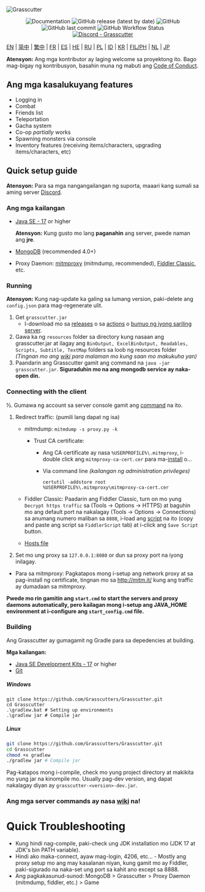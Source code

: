 ![Grasscutter](https://socialify.git.ci/Grasscutters/Grasscutter/image?description=1&forks=1&issues=1&language=1&logo=https%3A%2F%2Fs2.loli.net%2F2022%2F04%2F25%2FxOiJn7lCdcT5Mw1.png&name=1&owner=1&pulls=1&stargazers=1&theme=Light)
<div align="center"><img alt="Documentation" src="https://img.shields.io/badge/Wiki-Grasscutter-blue?style=for-the-badge&link=https://github.com/Grasscutters/Grasscutter/wiki&link=https://github.com/Grasscutters/Grasscutter/wiki"> <img alt="GitHub release (latest by date)" src="https://img.shields.io/github/v/release/Grasscutters/Grasscutter?logo=java&style=for-the-badge"> <img alt="GitHub" src="https://img.shields.io/github/license/Grasscutters/Grasscutter?style=for-the-badge"> <img alt="GitHub last commit" src="https://img.shields.io/github/last-commit/Grasscutters/Grasscutter?style=for-the-badge"> <img alt="GitHub Workflow Status" src="https://img.shields.io/github/workflow/status/Grasscutters/Grasscutter/Build?logo=github&style=for-the-badge"></div>

<div align="center"><a href="https://discord.gg/T5vZU6UyeG"><img alt="Discord - Grasscutter" src="https://img.shields.io/discord/965284035985305680?label=Discord&logo=discord&style=for-the-badge"></a></div>

[EN](README.md) | [简中](README_zh-CN.md) | [繁中](README_zh-TW.md) | [FR](README_fr-FR.md) | [ES](README_es-ES.md) | [HE](README_HE.md) | [RU](README_ru-RU.md) | [PL](README_pl-PL.md) | [ID](README_id-ID.md) | [KR](README_ko-KR.md) | [FIL/PH](README_fil-PH.md) | [NL](README_NL.md) | [JP](README_ja-JP.md)

**Atensyon:** Ang mga kontributor ay laging welcome sa proyektong ito. Bago mag-bigay ng kontribusyon, basahin muna ng mabuti ang [Code of Conduct](https://github.com/Grasscutters/Grasscutter/blob/stable/CONTRIBUTING.md). 

## Ang mga kasalukuyang features

* Logging in
* Combat
* Friends list
* Teleportation
* Gacha system
* Co-op *partially* works
* Spawning monsters via console
* Inventory features (receiving items/characters, upgrading items/characters, etc)

## Quick setup guide

**Atensyon:** Para sa mga nangangailangan ng suporta, maaari kang sumali sa aming server [Discord](https://discord.gg/T5vZU6UyeG).

### Ang mga kailangan

* [Java SE - 17](https://www.oracle.com/java/technologies/javase/jdk17-archive-downloads.html) or higher

  **Atensyon:** Kung gusto mo lang **paganahin** ang server, pwede naman ang **jre**.

* [MongoDB](https://www.mongodb.com/try/download/community) (recommended 4.0+)

* Proxy Daemon: [mitmproxy](https://mitmproxy.org/) (mitmdump, recommended), [Fiddler Classic](https://telerik-fiddler.s3.amazonaws.com/fiddler/FiddlerSetup.exe), etc.

### Running

**Atensyon:** Kung nag-update ka galing sa lumang version, paki-delete ang `config.json` para mag-regenerate ulit.

1. Get `grasscutter.jar`
   - I-download mo sa [releases](https://github.com/Grasscutters/Grasscutter/releases/latest) o sa [actions](https://github.com/Grasscutters/Grasscutter/actions/workflows/build.yml) o [bumuo ng iyong sariling server](#building).
2. Gawa ka ng `resources` folder sa directory kung nasaan ang grasscutter.jar at ilagay ang `BinOutput, ExcelBinOutput, Readables, Scripts, Subtitle, TextMap` folders sa loob ng resources folder *(Tingnan mo ang [wiki](https://github.com/Grasscutters/Grasscutter/wiki) para malaman mo kung saan mo makukuha yan)*
3. Paandarin ang Grasscutter gamit ang command na `java -jar grasscutter.jar`. **Siguraduhin mo na ang mongodb service ay naka-open din.** 

### Connecting with the client

½. Gumawa ng account sa server console gamit ang [command](https://github.com/Grasscutters/Grasscutter/wiki/Commands#:~:text=account%20%3Ccreate|delete%3E%20%3Cusername%3E%20[UID]) na ito.

1. Redirect traffic: (pumili lang dapat ng isa)
    - mitmdump: `mitmdump -s proxy.py -k`

        - Trust CA certificate:

          - Ang CA certificate ay nasa `%USERPROFILE%\.mitmproxy`, i-double click ang `mitmproxy-ca-cert.cer` para ma-[install](https://docs.microsoft.com/en-us/skype-sdk/sdn/articles/installing-the-trusted-root-certificate#installing-a-trusted-root-certificate) o...

          - Via command line *(kailangan ng administration privileges)*

             ```shell
             certutil -addstore root %USERPROFILE%\.mitmproxy\mitmproxy-ca-cert.cer
             ```

    - Fiddler Classic: Paadarin ang Fiddler Classic, turn on mo yung `Decrypt https traffic` sa (Tools -> Options -> HTTPS) at baguhin mo ang default port na nakalagay (Tools -> Options -> Connections) sa anumang numero maliban sa `8888`, i-load ang [script](https://github.com/Grasscutters/Grasscutter/wiki/Resources#fiddler-classic-jscript) na ito (copy and paste ang script sa `FiddlerScript` tab) at i-click ang `Save Script` button.

    - [Hosts file](https://github.com/Grasscutters/Grasscutter/wiki/Resources#hosts-file)

2. Set mo ung proxy sa `127.0.0.1:8080` or dun sa proxy port na iyong inilagay.

- Para sa mitmproxy: Pagkatapos mong i-setup ang network proxy at sa pag-install ng certificate, tingnan mo sa http://mitm.it/ kung ang traffic ay dumadaan sa mitmproxy.

**Pwede mo rin gamitin ang `start.cmd` to start the servers and proxy daemons automatically, pero kailagan mong i-setup ang JAVA_HOME environment at i-configure ang `start_config.cmd` file.**

### Building

Ang Grasscutter ay gumagamit ng Gradle para sa depedencies at building.

**Mga kailangan:**

- [Java SE Development Kits - 17](https://www.oracle.com/java/technologies/javase/jdk17-archive-downloads.html) or higher
- [Git](https://git-scm.com/downloads)

##### Windows

```shell
git clone https://github.com/Grasscutters/Grasscutter.git
cd Grasscutter
.\gradlew.bat # Setting up environments
.\gradlew jar # Compile jar
```

##### Linux

```bash
git clone https://github.com/Grasscutters/Grasscutter.git
cd Grasscutter
chmod +x gradlew
./gradlew jar # Compile jar
```

Pag-katapos mong i-compile, check mo yung project directory at makikita mo yung jar na kinompile mo. Usually pag-dev version, ang dapat nakalagay diyan ay `grasscutter-<version>-dev.jar`.

### Ang mga server commands ay nasa [wiki](https://github.com/Grasscutters/Grasscutter/wiki/Commands) na!

# Quick Troubleshooting

* Kung hindi nag-compile, paki-check ung JDK installation mo (JDK 17 at JDK's bin PATH variable). 
* Hindi ako maka-connect, ayaw mag-login, 4206, etc... - Mostly ang proxy setup mo ang may kasalanan niyan, kung gamit mo ay Fiddler, paki-sigurado na naka-set ung port sa kahit ano except sa 8888.
* Ang pagkakasunud-sunod: MongoDB > Grasscutter > Proxy Daemon (mitmdump, fiddler, etc.) > Game
